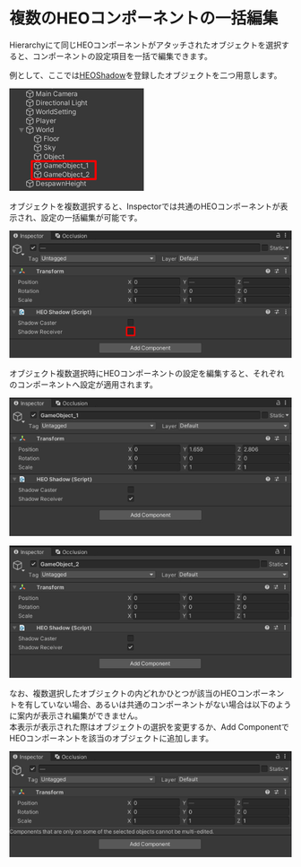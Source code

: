 # 複数のHEOコンポーネントの一括編集

Hierarchyにて同じHEOコンポーネントがアタッチされたオブジェクトを選択すると、コンポーネントの設定項目を一括で編集できます。

例として、ここでは[HEOShadow](../HEOComponents/HEOShadow.md)を登録したオブジェクトを二つ用意します。

![MultiSelect_1](img/MultiSelect_1.jpg)

オブジェクトを複数選択すると、Inspectorでは共通のHEOコンポーネントが表示され、設定の一括編集が可能です。

![MultiSelect_2](img/MultiSelect_2.jpg)

オブジェクト複数選択時にHEOコンポーネントの設定を編集すると、それぞれのコンポーネントへ設定が適用されます。

![MultiSelect_3](img/MultiSelect_3.jpg)

![MultiSelect_4](img/MultiSelect_4.jpg)

なお、複数選択したオブジェクトの内どれかひとつが該当のHEOコンポーネントを有していない場合、あるいは共通のコンポーネントがない場合は以下のように案内が表示され編集ができません。<br>
本表示が表示された際はオブジェクトの選択を変更するか、Add ComponentでHEOコンポーネントを該当のオブジェクトに追加します。

![MultiSelect_5](img/MultiSelect_5.jpg)